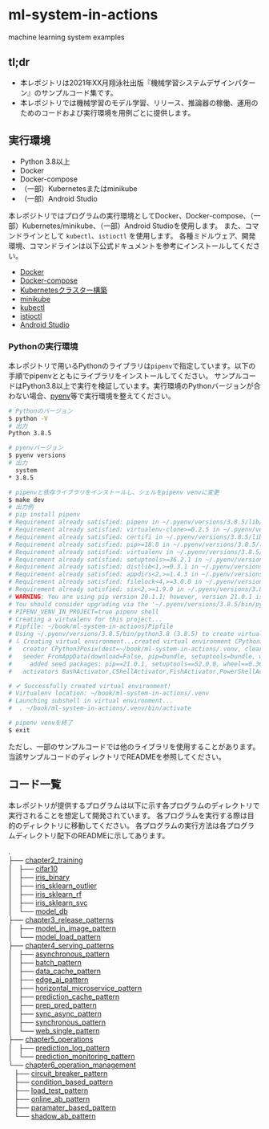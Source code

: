 # ml-system-in-actions
machine learning system examples

## tl;dr

- 本レポジトリは2021年XX月翔泳社出版『機械学習システムデザインパターン』のサンプルコード集です。
- 本レポジトリでは機械学習のモデル学習、リリース、推論器の稼働、運用のためのコードおよび実行環境を用例ごとに提供します。

## 実行環境

- Python 3.8以上
- Docker
- Docker-compose
- （一部）Kubernetesまたはminikube
- （一部）Android Studio

本レポジトリではプログラムの実行環境としてDocker、Docker-compose、（一部）Kubernetes/minikube、（一部）Android Studioを使用します。
また、コマンドラインとして `kubectl`、`istioctl` を使用します。
各種ミドルウェア、開発環境、コマンドラインは以下公式ドキュメントを参考にインストールしてください。

- [Docker](https://docs.docker.com/get-docker/)
- [Docker-compose](https://docs.docker.jp/compose/toc.html)
- [Kubernetesクラスター構築](https://kubernetes.io/ja/docs/setup/)
- [minikube](https://kubernetes.io/ja/docs/setup/learning-environment/minikube/)
- [kubectl](https://kubernetes.io/ja/docs/tasks/tools/install-kubectl/)
- [istioctl](https://istio.io/latest/docs/setup/getting-started/)
- [Android Studio](https://developer.android.com/studio/install)

### Pythonの実行環境

本レポジトリで用いるPythonのライブラリは`pipenv`で指定しています。以下の手順でpipenvとともにライブラリをインストールしてください。
サンプルコードはPython3.8以上で実行を検証しています。実行環境のPythonバージョンが合わない場合、[pyenv](https://github.com/pyenv/pyenv)等で実行環境を整えてください。

```sh
# Pythonのバージョン
$ python -V
# 出力
Python 3.8.5

# pyenvバージョン
$ pyenv versions
# 出力
  system
* 3.8.5

# pipenvと依存ライブラリをインストールし、シェルをpipenv venvに変更
$ make dev
# 出力例
# pip install pipenv
# Requirement already satisfied: pipenv in ~/.pyenv/versions/3.8.5/lib/python3.8/site-packages (2020.11.15)
# Requirement already satisfied: virtualenv-clone>=0.2.5 in ~/.pyenv/versions/3.8.5/lib/python3.8/site-packages (from pipenv) (0.5.4)
# Requirement already satisfied: certifi in ~/.pyenv/versions/3.8.5/lib/python3.8/site-packages (from pipenv) (2020.12.5)
# Requirement already satisfied: pip>=18.0 in ~/.pyenv/versions/3.8.5/lib/python3.8/site-packages (from pipenv) (20.1.1)
# Requirement already satisfied: virtualenv in ~/.pyenv/versions/3.8.5/lib/python3.8/site-packages (from pipenv) (20.4.2)
# Requirement already satisfied: setuptools>=36.2.1 in ~/.pyenv/versions/3.8.5/lib/python3.8/site-packages (from pipenv) (47.1.0)
# Requirement already satisfied: distlib<1,>=0.3.1 in ~/.pyenv/versions/3.8.5/lib/python3.8/site-packages (from virtualenv->pipenv) (0.3.1)
# Requirement already satisfied: appdirs<2,>=1.4.3 in ~/.pyenv/versions/3.8.5/lib/python3.8/site-packages (from virtualenv->pipenv) (1.4.4)
# Requirement already satisfied: filelock<4,>=3.0.0 in ~/.pyenv/versions/3.8.5/lib/python3.8/site-packages (from virtualenv->pipenv) (3.0.12)
# Requirement already satisfied: six<2,>=1.9.0 in ~/.pyenv/versions/3.8.5/lib/python3.8/site-packages (from virtualenv->pipenv) (1.15.0)
# WARNING: You are using pip version 20.1.1; however, version 21.0.1 is available.
# You should consider upgrading via the '~/.pyenv/versions/3.8.5/bin/python3.8 -m pip install --upgrade pip' command.
# PIPENV_VENV_IN_PROJECT=true pipenv shell
# Creating a virtualenv for this project...
# Pipfile: ~/book/ml-system-in-actions/Pipfile
# Using ~/.pyenv/versions/3.8.5/bin/python3.8 (3.8.5) to create virtualenv...
# ⠧ Creating virtual environment...created virtual environment CPython3.8.5.final.0-64 in 433ms
#   creator CPython3Posix(dest=~/book/ml-system-in-actions/.venv, clear=False, no_vcs_ignore=False, global=False)
#   seeder FromAppData(download=False, pip=bundle, setuptools=bundle, wheel=bundle, via=copy, app_data_dir=~/Library/Application Support/virtualenv)
#     added seed packages: pip==21.0.1, setuptools==52.0.0, wheel==0.36.2
#   activators BashActivator,CShellActivator,FishActivator,PowerShellActivator,PythonActivator,XonshActivator

# ✔ Successfully created virtual environment!
# Virtualenv location: ~/book/ml-system-in-actions/.venv
# Launching subshell in virtual environment...
#  . ~/book/ml-system-in-actions/.venv/bin/activate

# pipenv venvを終了
$ exit
```

ただし、一部のサンプルコードでは他のライブラリを使用することがあります。当該サンプルコードのディレクトリでREADMEを参照してください。

## コード一覧

本レポジトリが提供するプログラムは以下に示す各プログラムのディレクトリで実行されることを想定して開発されています。
各プログラムを実行する際は目的のディレクトリに移動してください。
各プログラムの実行方法は各プログラムディレクトリ配下のREADMEに示してあります。

.</br>
├── [chapter2_training](./chapter2_training/)</br>
│   ├── [cifar10](./chapter2_training/cifar10)</br>
│   ├── [iris_binary](./chapter2_training/iris_binary)</br>
│   ├── [iris_sklearn_outlier](./chapter2_training/iris_sklearn_outlier)</br>
│   ├── [iris_sklearn_rf](./chapter2_training/iris_sklearn_rf)</br>
│   ├── [iris_sklearn_svc](./chapter2_training/iris_sklearn_svc)</br>
│   └── [model_db](./chapter2_training/model_db)</br>
├── [chapter3_release_patterns](./chapter3_release_patterns)</br>
│   ├── [model_in_image_pattern](./chapter3_release_patterns/model_in_image_pattern)</br>
│   └── [model_load_pattern](./chapter3_release_patterns/model_load_pattern)</br>
├── [chapter4_serving_patterns](./chapter4_serving_patterns/)</br>
│   ├── [asynchronous_pattern](./chapter4_serving_patterns/asynchronous_pattern)</br>
│   ├── [batch_pattern](./chapter4_serving_patterns/batch_pattern)</br>
│   ├── [data_cache_pattern](./chapter4_serving_patterns/data_cache_pattern)</br>
│   ├── [edge_ai_pattern](./chapter4_serving_patterns/edge_ai_pattern)</br>
│   ├── [horizontal_microservice_pattern](./chapter4_serving_patterns/horizontal_microservice_pattern)</br>
│   ├── [prediction_cache_pattern](./chapter4_serving_patterns/prediction_cache_pattern)</br>
│   ├── [prep_pred_pattern](./chapter4_serving_patterns/prep_pred_pattern)</br>
│   ├── [sync_async_pattern](./chapter4_serving_patterns/sync_async_pattern)</br>
│   ├── [synchronous_pattern](./chapter4_serving_patterns/synchronous_pattern)</br>
│   └── [web_single_pattern](./chapter4_serving_patterns/web_single_pattern)</br>
├── [chapter5_operations](./chapter5_operations/)</br>
│   ├── [prediction_log_pattern](./chapter5_operations/prediction_log_pattern)</br>
│   └── [prediction_monitoring_pattern](./chapter5_operations/prediction_monitoring_pattern)</br>
└── [chapter6_operation_management](./chapter6_operation_management/)</br>
    ├── [circuit_breaker_pattern](./chapter6_operation_management/circuit_breaker_pattern)</br>
    ├── [condition_based_pattern](./chapter6_operation_management/condition_based_pattern)</br>
    ├── [load_test_pattern](./chapter6_operation_management/load_test_pattern)</br>
    ├── [online_ab_pattern](./chapter6_operation_management/online_ab_pattern)</br>
    ├── [paramater_based_pattern](./chapter6_operation_management/paramater_based_pattern)</br>
    └── [shadow_ab_pattern](./chapter6_operation_management/shadow_ab_pattern)</br>


